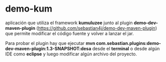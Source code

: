 # demo-kum

aplicación que utiliza el framework **kumuluzee** junto al plugin **demo-dev-maven-plugin** (<https://github.com/sebastian4j/demo-dev-maven-plugin>) que permite modificar el código fuente y volver a lanzar el jar.

Para probar el plugin hay que ejecutar **mvn com.sebastian.plugins:demo-dev-maven-plugin:1.3-SNAPSHOT:desa** desde el **terminal** o desde algún IDE como **eclipse** y luego modificar algún archivo del proyecto.  